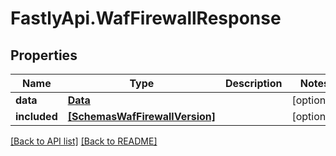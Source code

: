 # FastlyApi.WafFirewallResponse

## Properties

Name | Type | Description | Notes
------------ | ------------- | ------------- | -------------
**data** | [**Data**](Data.md) |  | [optional] 
**included** | [**[SchemasWafFirewallVersion]**](SchemasWafFirewallVersion.md) |  | [optional] 



[[Back to API list]](../../README.md#endpoints) [[Back to README]](../../README.md)
